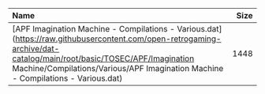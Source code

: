 |Name|Size|
|:---|---:|
|[APF Imagination Machine - Compilations - Various.dat](https://raw.githubusercontent.com/open-retrogaming-archive/dat-catalog/main/root/basic/TOSEC/APF/Imagination Machine/Compilations/Various/APF Imagination Machine - Compilations - Various.dat)|1448|

